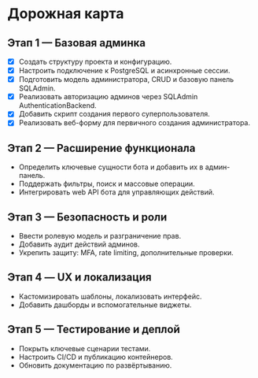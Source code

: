 # Дорожная карта

## Этап 1 — Базовая админка

- [x] Создать структуру проекта и конфигурацию.
- [x] Настроить подключение к PostgreSQL и асинхронные сессии.
- [x] Подготовить модель администратора, CRUD и базовую панель SQLAdmin.
- [x] Реализовать авторизацию админов через SQLAdmin AuthenticationBackend.
- [x] Добавить скрипт создания первого суперпользователя.
- [x] Реализовать веб-форму для первичного создания администратора.

## Этап 2 — Расширение функционала

- Определить ключевые сущности бота и добавить их в админ-панель.
- Поддержать фильтры, поиск и массовые операции.
- Интегрировать web API бота для управляющих действий.

## Этап 3 — Безопасность и роли

- Ввести ролевую модель и разграничение прав.
- Добавить аудит действий админов.
- Укрепить защиту: MFA, rate limiting, дополнительные проверки.

## Этап 4 — UX и локализация

- Кастомизировать шаблоны, локализовать интерфейс.
- Добавить дашборды и вспомогательные виджеты.

## Этап 5 — Тестирование и деплой

- Покрыть ключевые сценарии тестами.
- Настроить CI/CD и публикацию контейнеров.
- Обновить документацию по развёртыванию.
